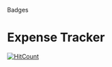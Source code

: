 Badges

# Expense Tracker


[![HitCount](http://hits.dwyl.io/chakian/expense-tracker-web-ui.svg)](http://hits.dwyl.io/chakian/expense-tracker-web-ui)
